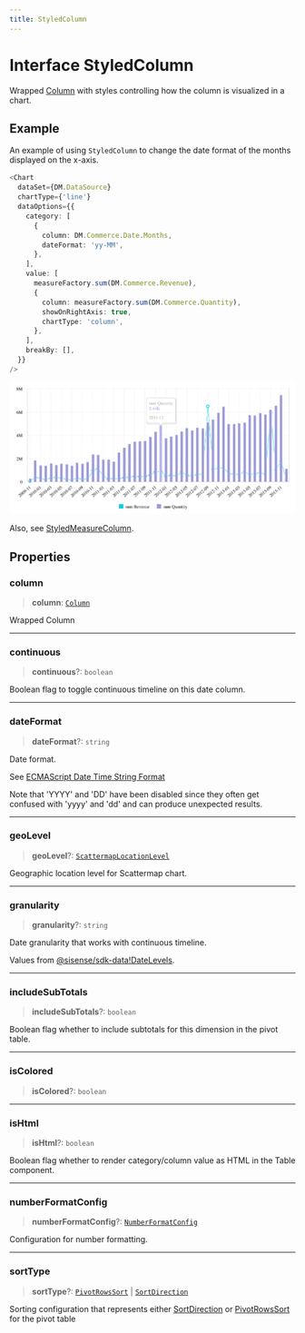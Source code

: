 ```yaml
---
title: StyledColumn
---
```


# Interface StyledColumn

Wrapped [Column](../../sdk-data/interfaces/interface.Column.md) with styles controlling how the column is visualized in a chart.

## Example

An example of using `StyledColumn` to change the date format of the months displayed on the x-axis.

```ts
<Chart
  dataSet={DM.DataSource}
  chartType={'line'}
  dataOptions={{
    category: [
      {
        column: DM.Commerce.Date.Months,
        dateFormat: 'yy-MM',
      },
    ],
    value: [
      measureFactory.sum(DM.Commerce.Revenue),
      {
        column: measureFactory.sum(DM.Commerce.Quantity),
        showOnRightAxis: true,
        chartType: 'column',
      },
    ],
    breakBy: [],
  }}
/>
```

<img src="../../../img/chart-mixed-series-example-1.png" width="800px" />

Also, see [StyledMeasureColumn](interface.StyledMeasureColumn.md).

## Properties

### column

> **column**: [`Column`](../../sdk-data/interfaces/interface.Column.md)

Wrapped Column

***

### continuous

> **continuous**?: `boolean`

Boolean flag to toggle continuous timeline on this date column.

***

### dateFormat

> **dateFormat**?: `string`

Date format.

See [ECMAScript Date Time String Format](https://tc39.es/ecma262/multipage/numbers-and-dates.html#sec-date-time-string-format)

Note that 'YYYY' and 'DD' have been disabled since they often get confused with 'yyyy' and 'dd'
and can produce unexpected results.

***

### geoLevel

> **geoLevel**?: [`ScattermapLocationLevel`](../type-aliases/type-alias.ScattermapLocationLevel.md)

Geographic location level for Scattermap chart.

***

### granularity

> **granularity**?: `string`

Date granularity that works with continuous timeline.

Values from [@sisense/sdk-data!DateLevels](../../sdk-data/variables/variable.DateLevels.md).

***

### includeSubTotals

> **includeSubTotals**?: `boolean`

Boolean flag whether to include subtotals for this dimension in the pivot table.

***

### isColored

> **isColored**?: `boolean`

***

### isHtml

> **isHtml**?: `boolean`

Boolean flag whether to render category/column value as HTML in the Table component.

***

### numberFormatConfig

> **numberFormatConfig**?: [`NumberFormatConfig`](../type-aliases/type-alias.NumberFormatConfig.md)

Configuration for number formatting.

***

### sortType

> **sortType**?: [`PivotRowsSort`](../type-aliases/type-alias.PivotRowsSort.md) \| [`SortDirection`](../type-aliases/type-alias.SortDirection.md)

Sorting configuration that represents either [SortDirection](../type-aliases/type-alias.SortDirection.md) or [PivotRowsSort](../type-aliases/type-alias.PivotRowsSort.md) for the pivot table
